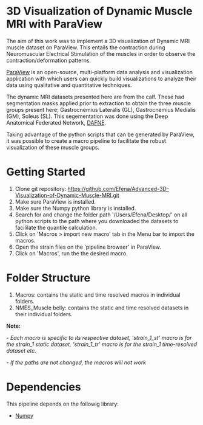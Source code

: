 # 3D Visualization of Dynamic Muscle MRI with ParaView
The aim of this work was to implement a 3D visualization of Dynamic MRI muscle dataset on ParaView. This entails the contraction during Neuromuscular Electrical Stimulation of the muscles in order to observe the contraction/deformation patterns.

[ParaView](https://www.paraview.org/) is an open-source, multi-platform data analysis and visualization application with which users can quickly build visualizations to analyze their data using qualitative and quantitative techniques.

The dynamic MRI datasets presented here are from the calf. These had segmentation masks applied prior to extraction to obtain the three muscle groups present here; Gastrocnemius Lateralis (GL), Gastrocnemius Medialis (GM), Soleus (SL). This segementation was done using the Deep Anatomical Federated Network, [DAFNE](https://dafne.network/).

Taking advantage of the python scripts that can be generated by ParaView, it was possible to create a macro pipeline to facilitate the robust visualization of these muscle groups.



# Getting Started
1. Clone git repository: https://github.com/Efena/Advanced-3D-Visualization-of-Dynamic-Muscle-MRI.git
2. Make sure ParaView is installed.
3. Make sure the Numpy python library is installed.
4. Search for and change the folder path '/Users/Efena/Desktop/' on all python scripts to the path where you downloaded the datasets to facililate the quantile calculation.
5. Click on 'Macros > import new macro' tab in the Menu bar to import the macros.
6. Open the strain files on the 'pipeline browser' in ParaView.
7. Click on 'Macros', run the the desired macro.

# Folder Structure
1. Macros: contains the static and time resolved macros in individual folders.
2. NMES_Muscle belly: contains the static and time resolved datasets in their individual folders.


**Note:**

*- Each macro is specific to its respective dataset, 'strain_1_st' macro is for the strain_1 static dataset, 'strain_1_tr' macro is for the strain_1 time-resolved dataset etc.*

*- If the paths are not changed, the macros will not work* 

# Dependencies
This pipeline depends on the followig library:

- [Numpy](https://numpy.org/)
